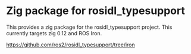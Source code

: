 # Zig package for rosidl_typesupport

This provides a zig package for the rosidl_typesupport project.
This currently targets zig 0.12 and ROS Iron.

https://github.com/ros2/rosidl_typesupport/tree/iron